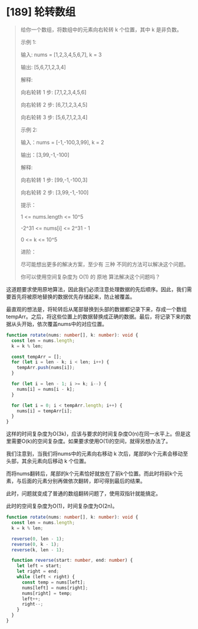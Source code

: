 # [189] 轮转数组

> 给你一个数组，将数组中的元素向右轮转 k 个位置，其中 k 是非负数。
>
> 示例 1:
>
> 输入: nums = [1,2,3,4,5,6,7], k = 3
>
> 输出: [5,6,7,1,2,3,4]
>
> 解释:
>
> 向右轮转 1 步: [7,1,2,3,4,5,6]
>
> 向右轮转 2 步: [6,7,1,2,3,4,5]
>
> 向右轮转 3 步: [5,6,7,1,2,3,4]
>
> 示例 2:
>
> 输入：nums = [-1,-100,3,99], k = 2
>
> 输出：[3,99,-1,-100]
>
> 解释:
>
> 向右轮转 1 步: [99,-1,-100,3]
>
> 向右轮转 2 步: [3,99,-1,-100]
>
> 提示：
>
> 1 <= nums.length <= 10^5
>
> -2^31 <= nums[i] <= 2^31 - 1
>
> 0 <= k <= 10^5
>
> 进阶：
>
> 尽可能想出更多的解决方案，至少有 三种 不同的方法可以解决这个问题。
>
> 你可以使用空间复杂度为 O(1) 的 原地 算法解决这个问题吗？

这道题要求使用原地算法，因此我们必须注意处理数据的先后顺序。因此，我们需要首先将被原地替换的数据优先存储起来，防止被覆盖。

最直观的想法是，将轮转后从尾部替换到头部的数据都记录下来，存成一个数组tempArr。之后，将这些位置上的数据替换成正确的数据。最后，将记录下来的数据从头开始，依次覆盖nums中的对应位置。

```ts
function rotate(nums: number[], k: number): void {
  const len = nums.length;
  k = k % len;

  const tempArr = [];
  for (let i = len - k; i < len; i++) {
    tempArr.push(nums[i]);
  }

  for (let i = len - 1; i >= k; i--) {
    nums[i] = nums[i - k];
  }

  for (let i = 0; i < tempArr.length; i++) {
    nums[i] = tempArr[i];
  }
}
```

这样的时间复杂度为O(3k)，应该与要求的时间复杂度O(n)在同一水平上。但是这里需要O(k)的空间复杂度。如果要求使用O(1)的空间，就得另想办法了。

我们注意到，当我们将nums中的元素向右移动 k 次后，尾部的k个元素会移动至头部，其余元素向后移动 k 个位置。

而将nums翻转后，尾部的k个元素恰好就放在了前k个位置。而此时将前k个元素，与后面的元素分别再做依次翻转，即可得到最后的结果。

此时，问题就变成了普通的数组翻转问题了，使用双指针就能搞定。

此时的空间复杂度为O(1)，时间复杂度为O(2n)。

```ts
function rotate(nums: number[], k: number): void {
  const len = nums.length;
  k = k % len;

  reverse(0, len - 1);
  reverse(0, k - 1);
  reverse(k, len - 1);

  function reverse(start: number, end: number) {
    let left = start;
    let right = end;
    while (left < right) {
      const temp = nums[left];
      nums[left] = nums[right];
      nums[right] = temp;
      left++;
      right--;
    }
  }
}
```
